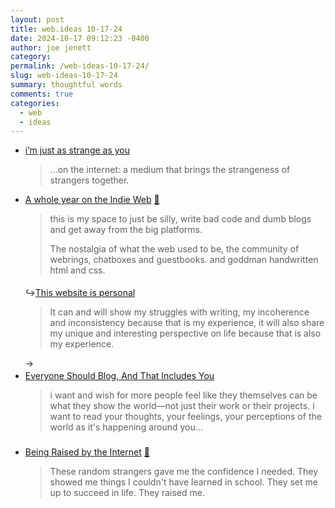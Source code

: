 ```yaml
---
layout: post
title: web.ideas 10-17-24
date: 2024-10-17 09:12:23 -0400
author: joe jenett
category: 
permalink: /web-ideas-10-17-24/
slug: web-ideas-10-17-24
summary: thoughtful words
comments: true
categories:
  - web
  - ideas
---
```

<ul class="links">
	<li><a title="Winnie Lim » i’m just as strange as you" href="https://winnielim.org/notes/im-just-as-strange-as-you/">i’m just as strange as you</a><blockquote><p>...on the internet: a medium that brings the strangeness of strangers together.</p></blockquote></li>
	<li><a title="A whole year on the Indie Web - Frills" href="https://frills.dev/blog/240404-anniversary/">A whole year on the Indie Web</a> <a title="source" href="https://pinboard.in/u:ramblinggit">📌</a><blockquote><p>this is my space to just be silly, write bad code and dumb blogs and get away from the big platforms.</p><p>The nostalgia of what the web used to be, the community of webrings, chatboxes and guestbooks. and goddman handwritten html and css.</p></blockquote><br><span style="position:relative;top:-12px;">&#8618;<a title="This website is personal - Frills" href="https://frills.dev/blog/070224-this-website-is-personal-girls/">This website is personal</a><blockquote><p>It can and will show my struggles with writing, my incoherence and inconsistency because that is my experience, it will also share my unique and interesting perspective on life because that is also my experience. </p></blockquote></span><span title="led to site shown below" style="position:relative;top:-12px;">&#8594;</span></li>
	<li style="position:relative;top:-9px;"><a title="EveryoneShouldBlog.txt | the library of alexandra" href="https://library.xandra.cc/everyone-should-blog/">Everyone Should Blog, And That Includes You</a><blockquote><p>i want and wish for more people feel like they themselves can be what they show the world—not just their work or their projects. i want to read your thoughts, your feelings, your perceptions of the world as it's happening around you...</p></blockquote></li>
	<li><a title="Jimmy Miller" href="https://jimmyhmiller.github.io/raised">Being Raised by the Internet</a> <a title="source" href="https://pinboard.in/u:mikael">📌</a><blockquote><p>These random strangers gave me the confidence I needed. They showed me things I couldn't have learned in school. They set me up to succeed in life. They raised me.</p></blockquote></li>
</ul>

<a style="display:none;" href="https://brid.gy/publish/mastodon"><small>(cross-posted to mastodon)</small></a>